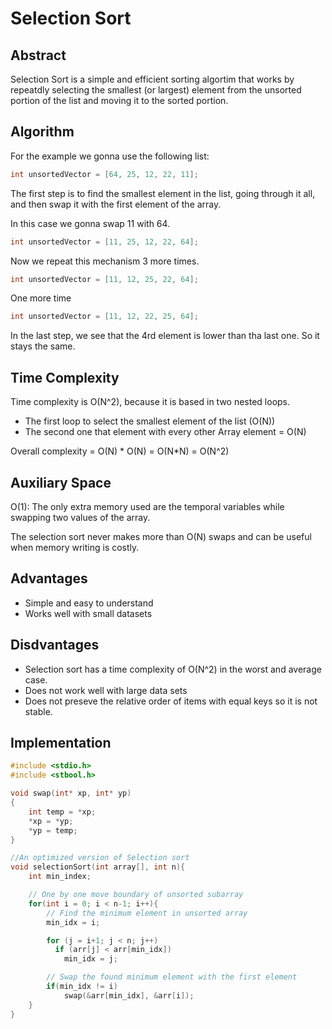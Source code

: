 # Selection Sort

## Abstract

Selection Sort is a simple and efficient sorting algortim that works by repeatdly selecting the smallest (or largest) element from the unsorted portion of the list and moving it to the sorted portion.

## Algorithm

For the example we gonna use the following list:

```c
int unsortedVector = [64, 25, 12, 22, 11];
```

The first step is to find the smallest element in the list, going through it all, and then swap it with the first element of the array.

In this case we gonna swap 11 with 64.

```c
int unsortedVector = [11, 25, 12, 22, 64];
```

Now we repeat this mechanism 3 more times.

```c
int unsortedVector = [11, 12, 25, 22, 64];
```

One more time

```c
int unsortedVector = [11, 12, 22, 25, 64];
```

In the last step, we see that the 4rd element is lower than tha last one. So it stays the same.

## Time Complexity

Time complexity is O(N^2), because it is based in two nested loops.

- The first loop to select the smallest element of the list (O(N))
- The second one that element with every other Array element = O(N)

Overall complexity = O(N) * O(N) = O(N*N) = O(N^2)

## Auxiliary Space

O(1): The only extra memory used are the temporal variables while swapping two values of the array.

The selection sort never makes more than O(N) swaps and can be useful when memory writing is costly.

## Advantages

- Simple and easy to understand
- Works well with small datasets

## Disdvantages

- Selection sort has a time complexity of O(N^2) in the worst and average case.
- Does not work well with large data sets
- Does not preseve the relative order of items with equal keys so it is not stable.

## Implementation

```c
#include <stdio.h>
#include <stbool.h>

void swap(int* xp, int* yp)
{
    int temp = *xp;
    *xp = *yp;
    *yp = temp;
}

//An optimized version of Selection sort
void selectionSort(int array[], int n){
    int min_index;

    // One by one move boundary of unsorted subarray
    for(int i = 0; i < n-1; i++){
        // Find the minimum element in unsorted array
        min_idx = i;

        for (j = i+1; j < n; j++)
          if (arr[j] < arr[min_idx])
            min_idx = j;

        // Swap the found minimum element with the first element
        if(min_idx != i)
            swap(&arr[min_idx], &arr[i]);
    }
}


```